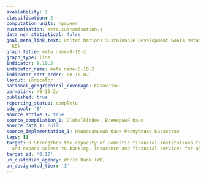 ```yaml
---
availability: 1
classification: 2
computation_units: процент
customisation: meta.customisation-1
data_non_statistical: false
goal_meta_link_text: United Nations Sustainable Development Goals Metadata (PDF 210
  KB)
graph_title: meta.name-8-10-2
graph_type: line
indicator: 8.10.2
indicator_name: meta.name-8-10-2
indicator_sort_order: 08-10-02
layout: indicator
national_geographical_coverage: Казахстан
permalink: /8-10-2/
published: true
reporting_status: complete
sdg_goal: '8'
source_active_1: true
source_compilation_1: GlobalFindex, Всемирный банк
source_data_1: null
source_implementation_1: Национальный банк Республики Казахстан
tags: []
target: 0 Strengthen the capacity of domestic financial institutions to encourage
  and expand access to banking, insurance and financial services for all
target_id: '8.10'
un_custodian_agency: World Bank (WB)
un_designated_tier: '1'
---
```

